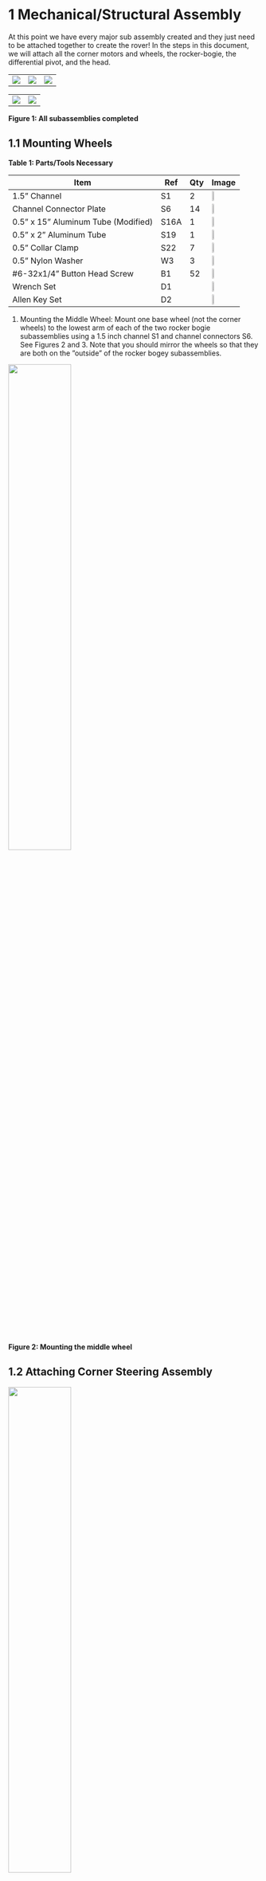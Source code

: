 

#  1 Mechanical/Structural Assembly
At this point we have every major sub assembly created and they just need to be attached together to create the rover! In the steps in this document, we will attach all the corner motors and wheels, the rocker-bogie, the differential pivot, and the head.

<table>
<tr>
	<td><img src="../../images/mechanical_integration/differential_pivot.png">
	</td>
	<td><img src="../../images/mechanical_integration/head_final.png"></td>
	<td><img src="../../images/mechanical_integration/wheels_title.png"></td>
</tr>
</table>
<table>
<tr>
	<td><img src="../../images/mechanical_integration/rocker_bogie_title.png"></td>
	<td><img src="../../images/mechanical_integration/finished_body.png"></td>
</tr>
</table>

**Figure 1: All subassemblies completed**

## 1.1 Mounting Wheels
 **Table 1: Parts/Tools Necessary**
 
| Item | Ref | Qty | Image|
|------|-----|-----|------|
|1.5” Channel|S1| 2|<img src="../../images/components/structural/S1.png" width="30%">
|Channel Connector Plate|S6|14|<img src="../../images/components/structural/S6.png" width="30%">
|0.5” x 15” Aluminum Tube (Modified)|S16A|1|<img src="../../images/components/structural/S16A.png" width="30%">
|0.5” x 2” Aluminum Tube|S19|1|<img src="../../images/components/structural/S19.png" width="30%">
|0.5” Collar Clamp|S22|7|<img src="../../images/components/structural/S22.png" width="30%">
|0.5” Nylon Washer|W3|3| <img src="../../images/components/washers/W3.png" width="30%">
|#6-32x1/4” Button Head Screw|B1|52| <img src="../../images/components/screws/B1.png" width="30%">
|Wrench Set|D1||<img src="../../images/components/tools/D1.png" width="30%">
|Allen Key Set|D2||<img src="../../images/components/tools/D2.png" width="30%">


  

1. Mounting the Middle Wheel: Mount one base wheel (not the corner wheels) to the lowest arm of each of the two rocker bogie subassemblies using a 1.5 inch channel S1 and channel connectors S6. See Figures 2 and 3. Note that you should mirror the wheels so that they are both on the ”outside” of the rocker bogey subassemblies.
 
<img src="../../images/mechanical_integration/rb_step_19.png" width="50%">
 
**Figure 2: Mounting the middle wheel**
 


## 1.2 Attaching Corner Steering Assembly
  
  <img src="../../images/mechanical_integration/rb_final_3.png" width="50%">
  
  **Figure 3: Attaching the middle wheels**


1. Attach one of your corner steering assemblies to the rocker bogie assembly using channel connectors S6 and screws B1 as shown in Figure 4. Make sure that you pick a corner steering assembly that has the encoder facing outwards (on the same side as the middle wheel from the previous step).
 
<table>
<tr>
	<td><img src="../../images/mechanical_integration/step_1.png"></td>
	<td><img src="../../images/mechanical_integration/step_2.png"></td>
</tr>
</table>
 
**Figure 4: Attaching the corner steering assembly**

2. Repeat the steps above to mount the remaining corner steering assemblies to the other rocker bogie
   
## 1.3 Attaching Corner Wheels

<table>
<tr>
	<td><img src="../../images/mechanical_integration/step_3.png"></td>
	<td><img src="../../images/mechanical_integration/step_4.png"></td>
</tr>
</table>


**Figure 5: All corner steering assemblies attached**

Attach the four corner wheel assemblies to the corner steering assemblies. They are all symmetric. You may need to spin the encoder gears to mesh with the motor shaft gears if they are not aligned initially. See Figure 6
assembly, again making sure to select the encoder mounts such that the encoders wind up on the outside of the rover.

<table>
<tr>
	<td><img src="../../images/mechanical_integration/step_5.png"></td>
	<td><img src="../../images/mechanical_integration/step_6.png"></td>
</tr>
</table>

**Figure 6: Attaching the wheels**
 

## 1.4 Mounting Body to Rocker-Bogie

1. Mount the main body of the rover to the two separate rocker-bogie legs using 15 inch aluminum rod S16A and collar clamps S22 as shown in Figure 7. Make sure to maintain the order of the collar clamps shown in Figure 7 to fully lock all assemblies along the rod. The rod will go through the pillow blocks on each rocker-bogie leg, and it should pass through the 4th from the back and 2nd up hole on the body as shown in Figure 7.

<table>
<tr>
	<td><img src="../../images/mechanical_integration/step_7.png"></td>
	<td><img src="../../images/mechanical_integration/step_8.png"></td>
</tr>
</table>

**Figure 7: Mounting Body to Rocker-Bogie**



**Table 2: Parts/Tools Necessar**y

|Item |Ref |Qty |Image|
|-----|----|----|-----|
|0.5” Hollow aluminum tube 2” long| S18|1|<img src="../../images/components/structural/S18.png" width="30%">
|0.5” Collar clamp| S22| 1| <img src="../../images/components/structural/S22.png" width="30%">
|0.5” Nylon Washer |W3 |5| <img src="../../images/components/washers/W3.png" width=30%">

 1. Mounting the differential pivot center: Mount a collar clamp S22 onto the end of the 2” Alu- minum Rod S19 as well as two of the 0.5” Nylon washers W3 as shown in Figure 8. Then, insert this rod into the pillow bearing blocks from the inside of the body assembly. Add three more nylon washers on the outside / top and then attach the clamping assembly on the middle of the differential pivot (see Figure 8).
 
## 1.5 Attach the Differential Pivot

<table>
<tr>
	<td><img src="../../images/mechanical_integration/diff_step_6b.png"></td>
	<td><img src="../../images/mechanical_integration/diff_step_7.png"></td>
</tr>
</table>

**Figure 8: Inserting differential pivot joint**
   
2. Attaching the differential pivot arms: Attach the the bottom sections of the differential pivot to the 0.5 inch clamping hubs on each of the Rocker-Bogie attachments. Once these are all in place, tighten down each of the screws on all of the clamping hubs as shown in Figure 9.

<img src="../../images/mechanical_integration/diff_step_8.png" width="50%">

**Figure 9: Attaching the differential pivot**

## 1.6 Mounting the Head

1. Mounting the head to the body: Slide the PVC pipe at the bottom of the head into the PVC clamping hub on the rover body and tighten down the clamping screws.

<table>
<tr>
	<td><img src="../../images/mechanical_integration/step_13.png"></td>
	<td><img src="../../images/mechanical_integration/step_14.png"></td>
</tr>
</table>

**Figure 10: Attaching the head**

2. Checkpoint: You rover should now be fully assembled! Verify that your rover looks like the rover in Figure 11.

<img src="../../images/mechanical_integration/final.png">

**Figure 11: Final Mechanical Rover**

